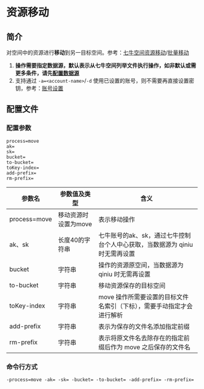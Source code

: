# 资源移动

## 简介
对空间中的资源进行**移动**到另一目标空间。参考：[七牛空间资源移动](https://developer.qiniu.com/kodo/api/1288/move)/[批量移动](https://developer.qiniu.com/kodo/api/1250/batch)  
1. **操作需要指定数据源，默认表示从七牛空间列举文件执行操作，如非默认或需更多条件，请先[配置数据源](datasource.md)**  
2. 支持通过 `-a=<account-name>`/`-d` 使用已设置的账号，则不需要再直接设置密钥，参考：[账号设置](../README.md#账号设置（7.73-及以上版本）)  

## 配置文件

### 配置参数
```
process=move
ak=
sk=
bucket= 
to-bucket=
toKey-index=
add-prefix=
rm-prefix=
```  
|参数名|参数值及类型 | 含义|  
|-----|-------|-----|  
|process=move| 移动资源时设置为move| 表示移动操作|  
|ak、sk|长度40的字符串|七牛账号的ak、sk，通过七牛控制台个人中心获取，当数据源为 qiniu 时无需再设置|  
|bucket| 字符串| 操作的资源原空间，当数据源为 qiniu 时无需再设置|  
|to-bucket| 字符串| 移动资源保存的目标空间|  
|toKey-index| 字符串| move 操作所需要设置的目标文件名索引（下标），需要手动指定才会进行解析|  
|add-prefix| 字符串| 表示为保存的文件名添加指定前缀|  
|rm-prefix| 字符串| 表示将原文件名去除存在的指定前缀后作为 move 之后保存的文件名|  

### 命令行方式
```
-process=move -ak= -sk= -bucket= -to-bucket= -add-prefix= -rm-prefix=
```
